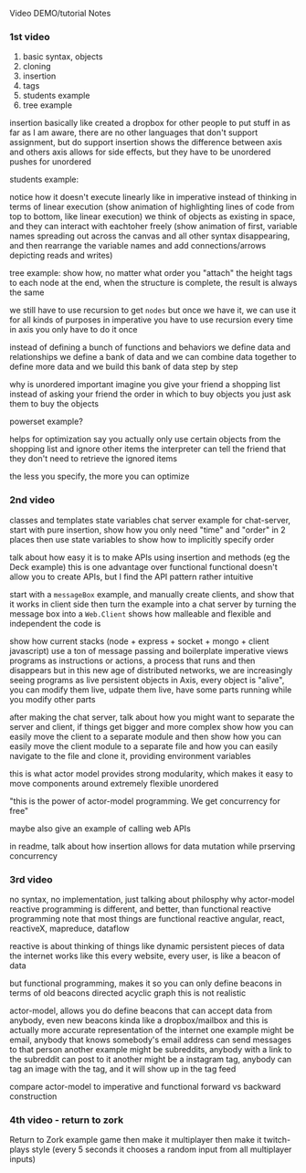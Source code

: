 Video DEMO/tutorial Notes


### 1st video

1. basic syntax, objects
2. cloning
3. insertion
4. tags
5. students example
6. tree example


insertion
basically like created a dropbox for other people to put stuff in
as far as I am aware, there are no other languages that don't support assignment, but do support insertion
shows the difference between axis and others
axis allows for side effects, but they have to be unordered
pushes for unordered


students example:

notice how it doesn't execute linearly like in imperative
instead of thinking in terms of linear execution
(show animation of highlighting lines of code from top to bottom, like linear execution)
we think of objects as existing in space, and they can interact with eachtoher freely
(show animation of first, variable names spreading out across the canvas and all other syntax disappearing,
and then rearrange the variable names and add connections/arrows depicting reads and writes)


tree example:
show how, no matter what order you "attach" the height tags to each node
at the end, when the structure is complete, the result is always the same

we still have to use recursion to get `nodes`
but once we have it, we can use it for all kinds of purposes
in imperative you have to use recursion every time
in axis you only have to do it once

instead of defining a bunch of functions and behaviors
we define data and relationships
we define a bank of data
and we can combine data together to define more data
and we build this bank of data step by step


why is unordered important
imagine you give your friend a shopping list
instead of asking your friend the order in which to buy objects
you just ask them to buy the objects

powerset example?

helps for optimization
say you actually only use certain objects from the shopping list
and ignore other items
the interpreter can tell the friend that they don't need to retrieve the ignored items

the less you specify, the more you can optimize


### 2nd video

classes and templates
state variables
chat server example
	for chat-server, start with pure insertion, show how you only need "time" and "order" in 2 places
	then use state variables to show how to implicitly specify order



talk about how easy it is to make APIs using insertion and methods (eg the Deck example)
this is one advantage over functional
functional doesn't allow you to create APIs, but I find the API pattern rather intuitive

start with a `messageBox` example, and manually create clients, and show that it works in client side
then turn the example into a chat server by turning the message box into a `Web.Client`
shows how malleable and flexible and independent the code is

show how current stacks (node + express + socket + mongo + client javascript) use a ton of message passing and boilerplate
imperative views programs as instructions or actions, a process that runs and then disappears
but in this new age of distributed networks, we are increasingly seeing programs as live persistent objects
in Axis, every object is "alive", you can modify them live, udpate them live, have some parts running while you modify other parts


after making the chat server, talk about how you might want to separate the server and client, if things get bigger and more complex
show how you can easily move the client to a separate module
and then show how you can easily move the client module to a separate file
and how you can easily navigate to the file and clone it, providing environment variables


this is what actor model provides
strong modularity, which makes it easy to move components around
extremely flexible
unordered

"this is the power of actor-model programming. We get concurrency for free"


maybe also give an example of calling web APIs



in readme, talk about how insertion allows for data mutation while prserving concurrency



### 3rd video


no syntax, no implementation, just talking about philosphy
why actor-model reactive programming is different, and better, than functional reactive programming
note that most things are functional reactive
	angular, react, reactiveX, mapreduce, dataflow

reactive is about thinking of things like dynamic persistent pieces of data
the internet works like this
every website, every user, is like a beacon of data

but functional programming, makes it so you can only define beacons in terms of old beacons
directed acyclic graph
this is not realistic

actor-model, allows you do define beacons that can accept data from anybody, even new beacons
kinda like a dropbox/mailbox
and this is actually more accurate representation of the internet
one example might be email, anybody that knows somebody's email address can send messages to that person
another example might be subreddits, anybody with a link to the subreddit can post to it
another might be a instagram tag, anybody can tag an image with the tag, and it will show up in the tag feed

compare actor-model to imperative and functional
forward vs backward construction


### 4th video - return to zork

Return to Zork example game
then make it multiplayer
then make it twitch-plays style (every 5 seconds it chooses a random input from all multiplayer inputs)
